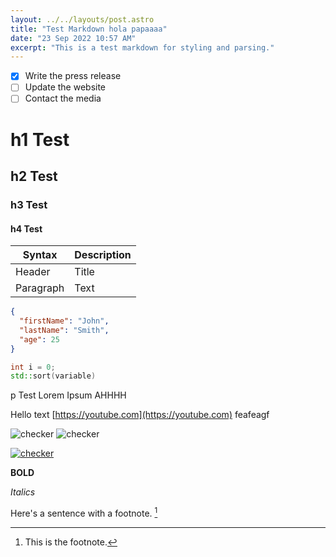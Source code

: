 ```yaml
---
layout: ../../layouts/post.astro
title: "Test Markdown hola papaaaa"
date: "23 Sep 2022 10:57 AM"
excerpt: "This is a test markdown for styling and parsing."
---
```


- [x] Write the press release
- [ ] Update the website
- [ ] Contact the media

# h1 Test
## h2 Test
### h3 Test
#### h4 Test

| Syntax | Description |
| ----------- | ----------- |
| Header | Title |
| Paragraph | Text |

```json
{
  "firstName": "John",
  "lastName": "Smith",
  "age": 25
}
```

```cpp
int i = 0;
std::sort(variable)
```

p Test Lorem Ipsum AHHHH

Hello text [https://youtube.com](https://youtube.com)
feafeagf

![checker](/img/goose.gif)
![checker](/img/goose.gif)

[![checker](/img/goose.gif)](/blog)

**BOLD**

*Italics*

Here's a sentence with a footnote. [^1]

[^1]: This is the footnote.